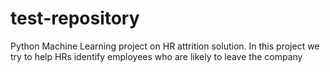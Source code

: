 # test-repository
Python Machine Learning project on HR attrition solution. In this project we try to help HRs identify employees who are likely to leave the company
